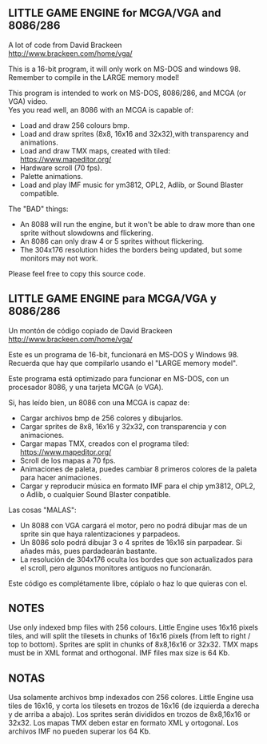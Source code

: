 
LITTLE GAME ENGINE for MCGA/VGA and 8086/286
--------------------------------------------

A lot of code from David Brackeen                                   
http://www.brackeen.com/home/vga/                                     

This is a 16-bit program, it will only work on MS-DOS and windows 98.                     
Remember to compile in the LARGE memory model!                        

This program is intended to work on MS-DOS, 8086/286, and MCGA (or VGA) video.     
Yes you read well, an 8086 with an MCGA is capable of:
- Load and draw 256 colours bmp.
- Load and draw sprites (8x8, 16x16 and 32x32),with transparency and animations.
- Load and draw TMX maps, created with tiled: https://www.mapeditor.org/
- Hardware scroll (70 fps).
- Palette animations.
- Load and play IMF music for ym3812, OPL2, Adlib, or Sound Blaster compatible. 

The "BAD" things:
- An 8088 will run the engine, but it won't be able to draw more than one sprite without slowdowns and flickering.
- An 8086 can only draw 4 or 5 sprites without flickering.
- The 304x176 resolution hides the borders being updated, but some monitors may not work.	
	
Please feel free to copy this source code.
	
LITTLE GAME ENGINE para MCGA/VGA y 8086/286
-------------------------------------------

Un montón de código copiado de David Brackeen                                   
http://www.brackeen.com/home/vga/                                     

Este es un programa de 16-bit, funcionará en MS-DOS y Windows 98.                     
Recuerda que hay que compilarlo usando el "LARGE memory model".                        

Este programa está optimizado para funcionar en MS-DOS, con un procesador 8086, y una tarjeta MCGA (o VGA).  

Si, has leído bien, un 8086 con una MCGA is capaz de:
- Cargar archivos bmp de 256 colores y dibujarlos.
- Cargar sprites de 8x8, 16x16 y 32x32, con transparencia y con animaciones.
- Cargar mapas TMX, creados con el programa tiled: https://www.mapeditor.org/
- Scroll de los mapas a 70 fps.
- Animaciones de paleta, puedes cambiar 8 primeros colores de la paleta para hacer animaciones.
- Cargar y reproducir música en formato IMF para el chip ym3812, OPL2, o Adlib, o cualquier Sound Blaster conpatible. 

Las cosas "MALAS":
- Un 8088 con VGA cargará el motor, pero no podrá dibujar mas de un sprite sin que haya ralentizaciones y parpadeos.
- Un 8086 solo podrá dibujar 3 o 4 sprites de 16x16 sin parpadear. Si añades más, pues pardadearán bastante.
- La resolución de 304x176 oculta los bordes que son actualizados para el scroll, pero algunos monitores antiguos no funcionarán.	
	
Este código es complétamente libre, cópialo o haz lo que quieras con el.
	
	
NOTES
-----
Use only indexed bmp files with 256 colours.
Little Engine uses 16x16 pixels tiles, and will split the tilesets in chunks of 16x16 pixels (from left to right / top to bottom).
Sprites are split in chunks of 8x8,16x16 or 32x32. 
TMX maps must be in XML format and orthogonal.
IMF files max size is 64 Kb.

NOTAS
-----
Usa solamente archivos bmp indexados con 256 colores.
Little Engine usa tiles de 16x16, y corta los tilesets en trozos de 16x16 (de izquierda a derecha y de arriba a abajo).
Los sprites serán divididos en trozos de 8x8,16x16 or 32x32. 
Los mapas TMX deben estar en formato XML y ortogonal.
Los archivos IMF no pueden superar los 64 Kb.
